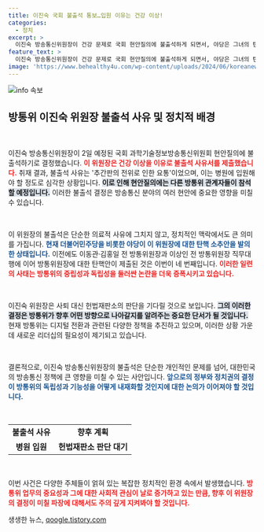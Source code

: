 ```yaml
---
title: 이진숙 국회 불출석 통보…입원 이유는 건강 이상!
categories:
  - 정치
excerpt: >
  이진숙 방송통신위원장이 건강 문제로 국회 현안질의에 불출석하게 되면서, 야당은 그녀의 탄핵 소추안을 제출했습니다. 역사 속 방통위원장 탄핵의 연속, 그녀의 향후 행보에 긴장감이 감돌고 있습니다.
feature_text: >
  이진숙 방송통신위원장이 건강 문제로 국회 현안질의에 불출석하게 되면서, 야당은 그녀의 탄핵 소추안을 제출했습니다. 역사 속 방통위원장 탄핵의 연속, 그녀의 향후 행보에 긴장감이 감돌고 있습니다.
image: 'https://www.behealthy4u.com/wp-content/uploads/2024/06/koreanews.jpg'
---
```


<p><img src="https://www.behealthy4u.com/wp-content/uploads/2024/06/koreanews.jpg" alt="info 속보" /></p>

<h2 data-ke-size="size26">방통위 이진숙 위원장 불출석 사유 및 정치적 배경</h2>

<p data-ke-size="size16">&nbsp;</p>

<p>이진숙 방송통신위원장이 2일 예정된 국회 과학기술정보방송통신위원회 현안질의에 불출석하기로 결정했습니다. <b><span style="color: #ee2323;">이 위원장은 건강 이상을 이유로 불출석 사유서를 제출했습니다.</span></b> 취재 결과, 불출석 사유는 '추간판의 전위로 인한 요통'이었으며, 이는 병원에 입원해야 할 정도로 심각한 상황입니다. <b><span style="background-color: #21538527;">이로 인해 현안질의에는 다른 방통위 관계자들이 참석할 예정입니다.</span></b> 이러한 불출석 결정은 방송통신 분야의 여러 현안에 중요한 영향을 미칠 수 있습니다.</p>

<p data-ke-size="size16">&nbsp;</p>

<p>이 위원장의 불출석은 단순한 의료적 사유에 그치지 않고, 정치적인 맥락에서도 큰 의미를 가집니다. <b><span style="color: #1a5490;">현재 더불어민주당을 비롯한 야당이 이 위원장에 대한 탄핵 소추안을 발의한 상태입니다.</span></b> 이전에도 이동관·김홍일 전 방통위원장과 이상인 전 방통위원장 직무대행에 이어 방통위원장에 대한 탄핵안이 제출된 것은 이번이 네 번째입니다. <b><span style="color: #ee2323;">이러한 일련의 사태는 방통위의 중립성과 독립성을 둘러싼 논란을 더욱 증폭시키고 있습니다.</span></b></p>

<p data-ke-size="size16">&nbsp;</p>

<p>이진숙 위원장은 사퇴 대신 헌법재판소의 판단을 기다릴 것으로 보입니다. <b><span style="background-color: #21538527;">그의 이러한 결정은 방통위가 향후 어떤 방향으로 나아갈지를 알려주는 중요한 단서가 될 것입니다.</span></b> 현재 방통위는 디지털 전환과 관련된 다양한 정책을 추진하고 있으며, 이러한 상황 가운데 새로운 리더십의 필요성이 제기되고 있습니다.</p>

<p data-ke-size="size16">&nbsp;</p>

<p>결론적으로, 이진숙 방송통신위원장의 불출석은 단순한 개인적인 문제를 넘어, 대한민국의 방송통신 정책에 큰 영향을 미칠 수 있는 사안입니다. <b><span style="color: #1a5490;">앞으로의 정부와 정치권의 결정이 방통위의 독립성과 기능성을 어떻게 내재화할 것인지에 대한 논의가 이어져야 할 것입니다.</span></b></p>

<p data-ke-size="size16">&nbsp;</p>

<table>
    <tr>
        <td style="text-align: center; height: 17px;"><b>불출석 사유</b></td>
        <td style="text-align: center; height: 17px;"><b>향후 계획</b></td>
    </tr>
    <tr>
        <td style="text-align: center; height: 17px;"><b>병원 입원</b></td>
        <td style="text-align: center; height: 17px;"><b>헌법재판소 판단 대기</b></td>
    </tr>
</table>

<p data-ke-size="size16">&nbsp;</p>

<p>이번 사건은 다양한 주체들이 얽혀 있는 복잡한 정치적인 환경 속에서 발생했습니다. <b><span style="color: #ee2323;">방통위 업무의 중요성과 그에 대한 사회적 관심이 날로 증가하고 있는 만큼, 향후 이 위원장의 결정이 미칠 파장에 대해서도 주의 깊게 지켜봐야 할 것입니다.</span></b></p>
생생한 뉴스, <a href="https://qoogle.tistory.com" rel="dofollow">qoogle.tistory.com</a>


